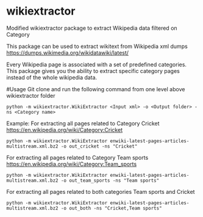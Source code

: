 # wikiextractor
Modified wikiextractor package to extract Wikipedia data filtered on Category


This package can be used to extract wikitext from Wikipedia xml dumps https://dumps.wikimedia.org/wikidatawiki/latest/

Every Wikipedia page is associated with a set of predefined categories. 
This package gives you the ability to extract specific category pages instead of the whole wikipedia data.

#Usage
Git clone and run the following command from one level above wikiextractor folder

	python -m wikiextractor.WikiExtractor <Input xml> -o <Output folder> -ns <Category name>

Example:
For extracting all pages related to Category Cricket https://en.wikipedia.org/wiki/Category:Cricket

	python -m wikiextractor.WikiExtractor enwiki-latest-pages-articles-multistream.xml.bz2 -o out_cricket -ns "Cricket"

For extracting all pages related to Category Team sports https://en.wikipedia.org/wiki/Category:Team_sports

	python -m wikiextractor.WikiExtractor enwiki-latest-pages-articles-multistream.xml.bz2 -o out_team_sports -ns "Team sports"
	
For extracting all pages related to both categories Team sports and Cricket  

	python -m wikiextractor.WikiExtractor enwiki-latest-pages-articles-multistream.xml.bz2 -o out_both -ns "Cricket,Team sports"	
